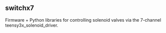 ## switchx7 

Firmware + Python libraries for controlling solenoid valves via the 7-channel
teensy3x_solenoid_driver.





